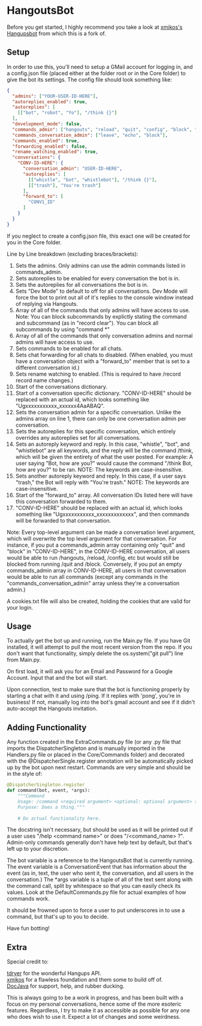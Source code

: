 HangoutsBot
==============

Before you get started, I highly recommend you take a look at [xmikos's Hangupsbot](https://github.com/xmikos/hangupsbot) from which this is a fork of. 

Setup
--------------

In order to use this, you'll need to setup a GMail account for logging in, and a config.json file (placed either at the folder root or in the Core folder) to give the bot its settings. The config file should look something like:

```JSON
{
  "admins": ["YOUR-USER-ID-HERE"],
  "autoreplies_enabled": true,
  "autoreplies": [
    [["bot", "robot", "Yo"], "/think {}"]
  ],
  "development_mode": false,
  "commands_admin": ["hangouts", "reload", "quit", "config", "block", "record clear"],
  "commands_conversation_admin": ["leave", "echo", "block"],
  "commands_enabled": true,
  "forwarding_enabled": false,
  "rename_watching_enabled": true,
  "conversations": {
    "CONV-ID-HERE": {
      "conversation_admin": "USER-ID-HERE",
      "autoreplies": [
        [["whistle", "bot", "whistlebot"], "/think {}"],
        [["trash"], "You're trash"]
      ],
      "forward_to": [  
        "CONV1_ID" 
      ]
    }
  }
}
```  

If you neglect to create a config.json file, this exact one will be created for you in the Core folder.  

Line by Line breakdown (excluding braces/brackets):  
  
1. Sets the admins. Only admins can use the admin commands listed in commands_admin.  
2. Sets autoreplies to be enabled for every conversation the bot is in.  
3. Sets the autoreplies for all conversations the bot is in.  
4. Sets "Dev Mode" to default to off for all conversations. Dev Mode will force the bot to print out all of it's replies to the console window instead of replying via Hangouts.  
5. Array of all of the commands that only admins will have access to use.  Note: You can block subcommands by explictly stating the command and subcommand (as in "record clear"). You can block all subcommands by using "command \*"  
6. Array of all of the commands that only conversation admins and normal admins will have access to use.  
7. Sets commands to be enabled for all chats.  
8. Sets chat forwarding for all chats to disabled. (When enabled, you must have a conversation object with a "forward_to" member that is set to a different conversation id.)  
9. Sets rename watching to enabled. (This is required to have /record record name changes.)  
10. Start of the conversations dictionary.  
11. Start of a conversation specific dictionary. "CONV-ID-HERE" should be replaced with an actual id, which looks something like "Ugxxxxxxxxxxx_xxxxxx4AaABAQ".  
12. Sets the conversation admin for a specific conversation. Unlike the admins array on line 1, there can only be one conversation admin per conversation.  
13. Sets the autoreplies for this specific conversation, which entirely overrides any autoreplies set for all conversations.  
14. Sets an autoreply keyword and reply. In this case, "whistle", "bot", and "whistlebot" are all keywords, and the reply will be the command /think, which will be given the entirety of what the user posted. For example: A user saying "Bot, how are you?" would cause the command "/think Bot, how are you?" to be ran. NOTE: The keywords are case-insensitive.  
15. Sets another autoreply keyword and reply. In this case, if a user says "trash," the Bot will reply with "You're trash." NOTE: The keywords are case-insensitive.  
16. Start of the "forward_to" array. All conversation IDs listed here will have this conversation forwarded to them.  
17. "CONV-ID-HERE" should be replaced with an actual id, which looks something like "Ugxxxxxxxxxxx_xxxxxxxxxxxxx", and then commands will be forwarded to that conversation.  

Note: Every top-level argument can be made a conversation level argument, which will overwrite the top level argument for that conversation. For instance, if you put a commands_admin array containing only "quit" and "block" in "CONV-ID-HERE", in the CONV-ID-HERE conversation, all users would be able to run /hangouts, /reload, /config, etc but would still be blocked from running /quit and /block. Conversely, if you put an empty commands_admin array in CONV-ID-HERE, all users in that conversation would be able to run all commands (except any commands in the "commands_conversation_admin" array unless they're a conversation admin.)  

A cookies.txt file will also be created, holding the cookies that are valid for your login.  
  
Usage
--------------
To actually get the bot up and running, run the Main.py file. If you have Git installed, it will attempt to pull the 
most recent version from the repo. If you don't want that functionality, simply delete the os.system("git pull") line from
Main.py.  

On first load, it will ask you for an Email and Password for a Google Account. Input that and the bot will start.    

Upon connection, test to make sure that the bot is functioning properly by starting a chat with it and using /ping. If it replies with 'pong', you're in business! If not, manually log into the bot's gmail account and see if it didn't auto-accept the Hangouts invitation.  

Adding Functionality
-------
Any function created in the ExtraCommands.py file (or any .py file that imports the DispatcherSingleton and is manually imported in the Handlers.py file or placed in the Core/Commands folder) and decorated with the @DispatcherSingle.register annotation will be automatically picked up by the bot upon next restart. Commands are very simple and should be in the style of:  

```python  
@DispatcherSingleton.register
def command(bot, event, *args):
    """Command
    Usage: /command <required argument> <optional: optional argument> {for complicated commands, put an example call in curly braces}
    Purpose: Does a thing."""
    
    # Do actual functionality here.
```  

The docstring isn't necessary, but should be used as it will be printed out if a user uses "/help \<command name\>" or does "/\<command_name\> ?". Admin-only commands generally don't have help text by default, but that's left up to your discretion.
   
The bot variable is a reference to the HangoutsBot that is currently running. The event variable is a ConversationEvent that has information about the event (as in, text, the user who sent it, the conversation, and all users in the conversation.) The \*args variable is a tuple of all of the text sent along with the command call, split by whitespace so that you can easily check its values. Look at the DefaultCommands.py file for actual examples of how commands work.  
  
It should be frowned upon to force a user to put underscores in to use a command, but that's up to you to decide.
  
  
  
Have fun botting!

Extra
-----------
  
Special credit to:  
  
[tdryer](https://github.com/tdryer/hangups) for the wonderful Hangups API.  
[xmikos](https://github.com/xmikos/hangupsbot) for a flawless foundation and them some to build off of.  
[DocJava](https://github.com/DocJava) for support, help, and rubber ducking.
  
  
This is always going to be a work in progress, and has been built with a focus on my personal conversations, hence some of the more esoteric features. Regardless, I try to make it as accessible as possible for any one who does wish to use it. Expect a lot of changes and some weirdness.